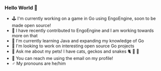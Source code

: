 ### Hello World :vulcan_salute:

- :joystick: I'm currently working on a game in Go using EngoEngine, soon to be made open source!
- :space_invader: I have recently contributed to EngoEngine and I am working towards more on that
- :scroll: I'm currently learning Java and expanding my knowledge of Go
- :busts_in_silhouette: I'm looking to work on interesting open source Go projects
- :speech_balloon: Ask me about my pets! I have cats, geckos and snakes :cat2: :lizard: :snake:
- :satellite: You can reach me using the email on my profile!
- :male_sign: My pronouns are he/him

<!--
**eth0net/eth0net** is a ✨ _special_ ✨ repository because its `README.md` (this file) appears on your GitHub profile.

Here are some ideas to get you started:

- 🔭 I’m currently working on ...
- 🌱 I’m currently learning ...
- 👯 I’m looking to collaborate on ...
- 🤔 I’m looking for help with ...
- 💬 Ask me about ...
- 📫 How to reach me: ...
- 😄 Pronouns: ...
- ⚡ Fun fact: ...
-->
